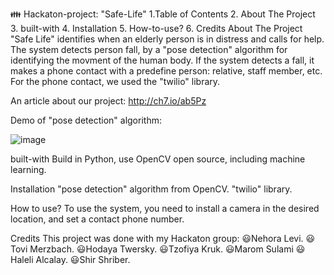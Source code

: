 👪 Hackaton-project: "Safe-Life"
1.Table of Contents
2. About The Project
3. built-with
4. Installation
5. How-to-use?
6. Credits
About The Project
"Safe Life" identifies when an elderly person is in distress and calls for help. The system detects person fall, by a "pose detection" algorithm for identifying the movment of the human body. If the system detects a fall, it makes a phone contact with a predefine person: relative, staff member, etc.
For the phone contact, we used the "twilio" library.

An article about our project: http://ch7.io/ab5Pz

Demo of "pose detection" algorithm:

![image](https://user-images.githubusercontent.com/74182265/126083865-b812d2b9-0265-4d9b-99e1-cb371c440217.png)


built-with
Build in Python, use OpenCV open source, including machine learning.

Installation
"pose detection" algorithm from OpenCV.
"twilio" library.

How to use?
To use the system, you need to install a camera in the desired location, and set a contact phone number.

Credits
This project was done with my Hackaton group:
😃Nehora Levi.
😃Tovi Merzbach.
😃Hodaya Twersky.
😃Tzofiya Kruk.
😃Marom Sulami
😃Haleli Alcalay.
😃Shir Shriber.
